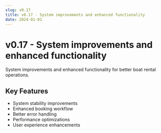 ```yaml
---
slug: v0.17
title: v0.17 - System improvements and enhanced functionality
date: 2024-01-01
---
```


# v0.17 - System improvements and enhanced functionality

System improvements and enhanced functionality for better boat rental operations.

## Key Features

- System stability improvements
- Enhanced booking workflow
- Better error handling
- Performance optimizations
- User experience enhancements
